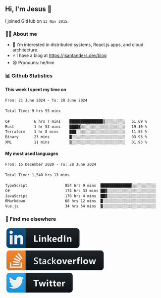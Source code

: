 ## Hi, I'm Jesus 👋

I joined GitHub on `13 Nov 2015`.

<!-- Talking about you -->

### 👨‍💻 About me

- 👦 I'm interested in distributed systems, React.js apps, and cloud architecture.
- ⚡️ I have a blog at <https://jsantanders.dev/blog>
- 😄 Pronouns: he/him

### 📊 Github Statistics

#### This week I spent my time on

<!--START_SECTION:weekly-->

```txt
From: 21 June 2024 - To: 28 June 2024

Total Time: 9 hrs 55 mins

C#           6 hrs 7 mins    ███████████████▒░░░░░░░░░   61.69 %
Rust         1 hr 53 mins    ████▓░░░░░░░░░░░░░░░░░░░░   19.10 %
Terraform    1 hr 8 mins     ███░░░░░░░░░░░░░░░░░░░░░░   11.55 %
Binary       23 mins         █░░░░░░░░░░░░░░░░░░░░░░░░   03.93 %
XML          11 mins         ▒░░░░░░░░░░░░░░░░░░░░░░░░   01.93 %
```

<!--END_SECTION:weekly-->

#### My most used languages

<!--START_SECTION:alltime-->

```txt
From: 15 December 2020 - To: 28 June 2024

Total Time: 1,540 hrs 13 mins

TypeScript                 854 hrs 9 mins  ██████████████░░░░░░░░░░░   55.46 %
C#                         174 hrs 33 mins ██▓░░░░░░░░░░░░░░░░░░░░░░   11.33 %
JavaScript                 170 hrs 4 mins  ██▓░░░░░░░░░░░░░░░░░░░░░░   11.04 %
RMarkdown                  68 hrs 12 mins  █░░░░░░░░░░░░░░░░░░░░░░░░   04.43 %
Vue.js                     34 hrs 54 mins  ▓░░░░░░░░░░░░░░░░░░░░░░░░   02.27 %
```

<!--END_SECTION:alltime-->

### 📢 Find me elsewhere

<p>
  <a target="_blank" href="https://linkedin.com/in/jsantanders">
    <img src="https://github.com/jsantanders/jsantanders/blob/master/img/linkedin.svg" alt="LinkedIn" style="vertical-align:top; margin:4px">
  </a>
  
  <a target="_blank" href="https://stackoverflow.com/users/7318331/jesus-santander">
    <img src="https://github.com/jsantanders/jsantanders/blob/master/img/stackoverflow.svg" alt="StackOverflow" style="vertical-align:top; margin:4px">
  </a>
  
  <a target="_blank" href="http://twitter.com/jsantanders">
    <img src="https://github.com/jsantanders/jsantanders/blob/master/img/twitter.svg" alt="Twitter" style="vertical-align:top; margin:4px">
  </a>
</p>
